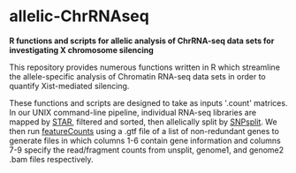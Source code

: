 # allelic-ChrRNAseq
**R functions and scripts for allelic analysis of ChrRNA-seq data sets for investigating X chromosome silencing**


This repository provides numerous functions written in R which streamline the allele-specific analysis of Chromatin RNA-seq data sets in order to quantify Xist-mediated silencing.  


These functions and scripts are designed to take as inputs '.count' matrices.  In our UNIX command-line pipeline, individual RNA-seq libraries are mapped by [STAR](https://github.com/alexdobin/STAR), filtered and sorted, then allelically split by [SNPsplit](https://github.com/FelixKrueger/SNPsplit).  We then run [featureCounts](http://bioconductor.org/packages/release/bioc/html/Rsubread.html) using a .gtf file of a list of non-redundant genes to generate files in which columns 1-6 contain gene information and columns 7-9 specify the read/fragment counts from unsplit, genome1, and genome2 .bam files respectively. 
